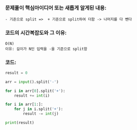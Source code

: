 ### 문제풀이 핵심아이디어 또는 새롭게 알게된 내용: 
    - 기준으로 split =>  + 기준으로 split하여 더함 -> 나머지를 다 뺀다
    
### 코드의 시간복잡도와 그 이유:
    O(N)
    이유: 길이가 N인 입력을 -을 기준으로 split함  


### 코드:
```python
result = 0

arr = input().split('-')

for i in arr[0].split('+'):
    result += int(i)

for i in arr[1:]:
    for j in i.split('+'):
        result -= int(j)

print(result)
```
